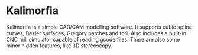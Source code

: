 # Kalimorfia
Kalimorifa is a simple CAD/CAM modelling software. It supports cubic spline curves, Bezier surfaces, Gregory patches and tori.
Also includes a built-in CNC mill simulator capable of reading gcode files.
There are also some minor hidden features, like 3D stereoscopy.
